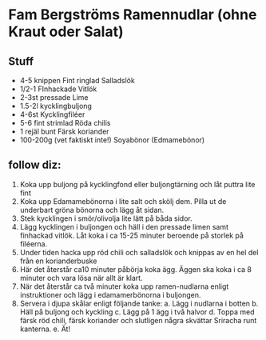 # Fam Bergströms Ramennudlar (ohne Kraut oder Salat)

## Stuff

- 4-5 knippen Fint ringlad Salladslök
- 1/2-1 FInhackade Vitlök
- 2-3st pressade Lime
- 1.5-2l kycklingbuljong
- 4-6st Kycklingfiléer
- 5-6 fint strimlad Röda chilis
- 1 rejäl bunt Färsk koriander
- 100-200g (vet faktiskt inte!) Soyabönor (Edmamebönor)

## follow diz:

1. Koka upp buljong på kycklingfond eller buljongtärning och låt puttra lite fint
2. Koka upp Edamamebönorna i lite salt och skölj dem. Pilla ut de underbart gröna bönorna och lägg åt sidan.
3. Stek kycklingen i smör/olivolja lite lätt på båda sidor.
4. Lägg kycklingen i buljongen och häll i den pressade limen samt finhackad vitlök. Låt koka i ca 15-25 minuter beroende på storlek på filéerna.
5. Under tiden hacka upp röd chili och salladslök och knippas av en hel del från en korianderbuske
6. Här det återstår ca10 minuter påbörja koka ägg. Äggen ska koka i ca 8 minuter och vara lösa när allt är klart.
7. När det återstår ca två minuter koka upp ramen-nudlarna enligt instruktioner och lägg i edamamerbönorna i buljongen.
8. Servera i djupa skålar enligt följande tanke:
    a. Lägg i nudlarna i botten
    b. Häll på buljong och kyckling
    c. Lägg på 1 ägg i två halvor
    d. Toppa med färsk röd chili, färsk koriander och slutligen några skvättar Sriracha runt kanterna.
    e. Ät!
